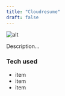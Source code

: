 ```yaml
---
title: "Cloudresume"
draft: false
---
```


![alt](//via.placeholder.com/640x150)

Description...

### Tech used

* item
* item
* item
